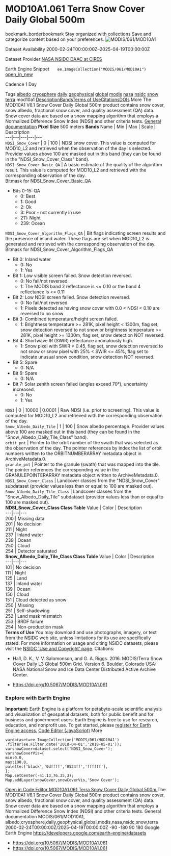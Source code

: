  
#  MOD10A1.061 Terra Snow Cover Daily Global 500m 
bookmark_borderbookmark Stay organized with collections  Save and categorize content based on your preferences.
![MODIS/061/MOD10A1](https://developers.google.com/earth-engine/datasets/images/MODIS/MODIS_061_MOD10A1_sample.png) 

Dataset Availability
    2000-02-24T00:00:00Z–2025-04-19T00:00:00Z 

Dataset Provider
     [ NASA NSIDC DAAC at CIRES ](https://doi.org/10.5067/MODIS/MOD10A1.061) 

Earth Engine Snippet
     `    ee.ImageCollection("MODIS/061/MOD10A1")   ` [ open_in_new ](https://code.earthengine.google.com/?scriptPath=Examples:Datasets/MODIS/MODIS_061_MOD10A1) 

Cadence
    1 Day 

Tags
     [albedo](https://developers.google.com/earth-engine/datasets/tags/albedo) [cryosphere](https://developers.google.com/earth-engine/datasets/tags/cryosphere) [daily](https://developers.google.com/earth-engine/datasets/tags/daily) [geophysical](https://developers.google.com/earth-engine/datasets/tags/geophysical) [global](https://developers.google.com/earth-engine/datasets/tags/global) [modis](https://developers.google.com/earth-engine/datasets/tags/modis) [nasa](https://developers.google.com/earth-engine/datasets/tags/nasa) [nsidc](https://developers.google.com/earth-engine/datasets/tags/nsidc) [snow](https://developers.google.com/earth-engine/datasets/tags/snow) [terra](https://developers.google.com/earth-engine/datasets/tags/terra)
mod10a1
[Description](https://developers.google.com/earth-engine/datasets/catalog/MODIS_061_MOD10A1#description)[Bands](https://developers.google.com/earth-engine/datasets/catalog/MODIS_061_MOD10A1#bands)[Terms of Use](https://developers.google.com/earth-engine/datasets/catalog/MODIS_061_MOD10A1#terms-of-use)[Citations](https://developers.google.com/earth-engine/datasets/catalog/MODIS_061_MOD10A1#citations)[DOIs](https://developers.google.com/earth-engine/datasets/catalog/MODIS_061_MOD10A1#dois) More
The MOD10A1 V6.1 Snow Cover Daily Global 500m product contains snow cover, snow albedo, fractional snow cover, and quality assessment (QA) data. Snow cover data are based on a snow mapping algorithm that employs a Normalized Difference Snow Index (NDSI) and other criteria tests.
[General documentation](https://doi.org/10.5067/MODIS/MOD10A1.061)
**Pixel Size** 500 meters 
**Bands**
Name | Min | Max | Scale | Description  
---|---|---|---|---  
`NDSI_Snow_Cover` |  0  |  100  | NDSI snow cover. This value is computed for MOD10_L2 and retrieved when the observation of the day is selected. Provider values above 100 are masked out in this band (they can be found in the "NDSI_Snow_Cover_Class" band).  
`NDSI_Snow_Cover_Basic_QA` | A basic estimate of the quality of the algorithm result. This value is computed for MOD10_L2 and retrieved with the corresponding observation of the day.  
Bitmask for NDSI_Snow_Cover_Basic_QA
  * Bits 0-15: QA 
    * 0: Best
    * 1: Good
    * 2: Ok
    * 3: Poor - not currently in use
    * 211: Night
    * 239: Ocean

  
`NDSI_Snow_Cover_Algorithm_Flags_QA` | Bit flags indicating screen results and the presence of inland water. These flags are set when MOD10_L2 is generated and retrieved with the corresponding observation of the day.  
Bitmask for NDSI_Snow_Cover_Algorithm_Flags_QA
  * Bit 0: Inland water 
    * 0: No
    * 1: Yes
  * Bit 1: Low visible screen failed. Snow detection reversed. 
    * 0: No fail/not reversed
    * 1: The MODIS band 2 reflectance is <= 0.10 or the band 4 reflectance is <= 0.11
  * Bit 2: Low NDSI screen failed. Snow detection reversed. 
    * 0: No fail/not reversed
    * 1: Pixels detected as having snow cover with 0.0 < NDSI < 0.10 are reversed to no snow
  * Bit 3: Combined temperature/height screen failed. 
    * 1: Brightness temperature >= 281K, pixel height < 1300m, flag set, snow detection reversed to not snow or brightness temperature >= 281K, pixel height >= 1300m, flag set, snow detection NOT reversed.
  * Bit 4: Shortwave IR (SWIR) reflectance anomalously high. 
    * 1: Snow pixel with SWIR > 0.45, flag set, snow detection reversed to not snow or snow pixel with 25% < SWIR <= 45%, flag set to indicate unusual snow condition, snow detection NOT reversed.
  * Bit 5: Spare 
    * 0: N/A
  * Bit 6: Spare 
    * 0: N/A
  * Bit 7: Solar zenith screen failed (angles exceed 70°), uncertainty increased. 
    * 0: No
    * 1: Yes

  
`NDSI` |  0  |  10000  | 0.0001 | Raw NDSI (i.e. prior to screening). This value is computed for MOD10_L2 and retrieved with the corresponding observation of the day.  
`Snow_Albedo_Daily_Tile` |  1  |  100  | Snow albedo percentage. Provider values above 100 are masked out in this band (they can be found in the "Snow_Albedo_Daily_Tile_Class" band).  
`orbit_pnt` | Pointer to the orbit number of the swath that was selected as the observation of the day. The pointer references by index the list of orbit numbers written to the ORBITNUMBERARRAY metadata object in ArchiveMetadata.0.  
`granule_pnt` | Pointer to the granule (swath) that was mapped into the tile. The pointer references the corresponding value in the GRANULEPOINTERARRAY metadata object written to ArchiveMetadata.0.  
`NDSI_Snow_Cover_Class` | Landcover classes from the "NDSI_Snow_Cover" subdataset (provider values less than or equal to 100 are masked out).  
`Snow_Albedo_Daily_Tile_Class` | Landcover classes from the "Snow_Albedo_Daily_Tile" subdataset (provider values less than or equal to 100 are masked out).  
**NDSI_Snow_Cover_Class Class Table**
Value | Color | Description  
---|---|---  
200 | Missing data  
201 | No decision  
211 | Night  
237 | Inland water  
239 | Ocean  
250 | Cloud  
254 | Detector saturated  
**Snow_Albedo_Daily_Tile_Class Class Table**
Value | Color | Description  
---|---|---  
101 | No decision  
111 | Night  
125 | Land  
137 | Inland water  
139 | Ocean  
150 | Cloud  
151 | Cloud detected as snow  
250 | Missing  
251 | Self-shadowing  
252 | Land mask mismatch  
253 | BRDF failure  
254 | Non-production mask  
**Terms of Use**
You may download and use photographs, imagery, or text from the NSIDC web site, unless limitations for its use are specifically stated. For more information on usage and citing NSIDC datasets, please visit the [NSIDC 'Use and Copyright' page](https://nsidc.org/about/data-use-and-copyright).
Citations:
  * Hall, D. K., V. V. Salomonson, and G. A. Riggs. 2016. MODIS/Terra Snow Cover Daily L3 Global 500m Grid. Version 6. Boulder, Colorado USA: NASA National Snow and Ice Data Center Distributed Active Archive Center.


  * [ https://doi.org/10.5067/MODIS/MOD10A1.061 ](https://doi.org/10.5067/MODIS/MOD10A1.061)


### Explore with Earth Engine
**Important:** Earth Engine is a platform for petabyte-scale scientific analysis and visualization of geospatial datasets, both for public benefit and for business and government users. Earth Engine is free to use for research, education, and nonprofit use. To get started, please [register for Earth Engine access.](https://console.cloud.google.com/earth-engine)
[Code Editor (JavaScript)](https://developers.google.com/earth-engine/datasets/catalog/MODIS_061_MOD10A1#code-editor-javascript-sample) More
```
vardataset=ee.ImageCollection('MODIS/061/MOD10A1')
.filter(ee.Filter.date('2018-04-01','2018-05-01'));
varsnowCover=dataset.select('NDSI_Snow_Cover');
varsnowCoverVis={
min:0.0,
max:100.0,
palette:['black','0dffff','0524ff','ffffff'],
};
Map.setCenter(-41.13,76.35,3);
Map.addLayer(snowCover,snowCoverVis,'Snow Cover');
```
[ Open in Code Editor ](https://code.earthengine.google.com/?scriptPath=Examples:Datasets/MODIS/MODIS_061_MOD10A1)
[ MOD10A1.061 Terra Snow Cover Daily Global 500m ](https://developers.google.com/earth-engine/datasets/catalog/MODIS_061_MOD10A1)
The MOD10A1 V6.1 Snow Cover Daily Global 500m product contains snow cover, snow albedo, fractional snow cover, and quality assessment (QA) data. Snow cover data are based on a snow mapping algorithm that employs a Normalized Difference Snow Index (NDSI) and other criteria tests. General documentation
MODIS/061/MOD10A1, albedo,cryosphere,daily,geophysical,global,modis,nasa,nsidc,snow,terra 
2000-02-24T00:00:00Z/2025-04-19T00:00:00Z
-90 -180 90 180 
Google Earth Engine
https://developers.google.com/earth-engine/datasets
  * [ https://doi.org/10.5067/MODIS/MOD10A1.061 ](https://doi.org/https://doi.org/10.5067/MODIS/MOD10A1.061)
  * [ https://doi.org/10.5067/MODIS/MOD10A1.061 ](https://doi.org/https://developers.google.com/earth-engine/datasets/catalog/MODIS_061_MOD10A1)


